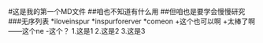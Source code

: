 #这是我的第一个MD文件
##咱也不知道有什么用
##但咱也是要学会慢慢研究
###无序列表
*iloveinspur
*inspurforerver
*comeon
+这个也可以啊
+太棒了啊
——这个ne
-这个？
1.这是1
2.这是2
3.这是3
